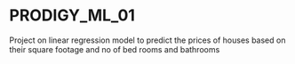 # PRODIGY_ML_01
Project on  linear regression model to predict the prices of houses based on their square footage and no of bed rooms and bathrooms
